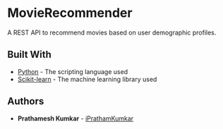 # MovieRecommender

A REST API to recommend movies based on user demographic profiles.

## Built With

* [Python](https://www.python.org/doc/) - The scripting language used
* [Scikit-learn](https://scikit-learn.org/stable/modules/clustering.html) - The machine learning library used

## Authors

* **Prathamesh Kumkar** - [iPrathamKumkar](https://github.com/iPrathamKumkar)
